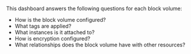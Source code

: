 This dashboard answers the following questions for each block volume:

- How is the block volume configured?
- What tags are applied?
- What instances is it attached to?
- How is encryption configured?
- What relationships does the block volume have with other resources?
